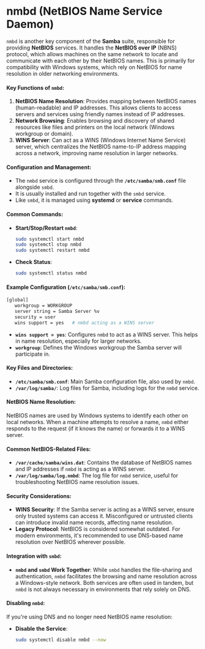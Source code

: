 # nmbd (NetBIOS Name Service Daemon)

`nmbd` is another key component of the **Samba** suite, responsible for providing **NetBIOS** services. It handles the **NetBIOS over IP** (NBNS) protocol, which allows machines on the same network to locate and communicate with each other by their NetBIOS names. This is primarily for compatibility with Windows systems, which rely on NetBIOS for name resolution in older networking environments.

#### **Key Functions of `nmbd`**:
1. **NetBIOS Name Resolution**: Provides mapping between NetBIOS names (human-readable) and IP addresses. This allows clients to access servers and services using friendly names instead of IP addresses.
2. **Network Browsing**: Enables browsing and discovery of shared resources like files and printers on the local network (Windows workgroup or domain).
3. **WINS Server**: Can act as a WINS (Windows Internet Name Service) server, which centralizes the NetBIOS name-to-IP address mapping across a network, improving name resolution in larger networks.

#### **Configuration and Management**:
- The `nmbd` service is configured through the **`/etc/samba/smb.conf`** file alongside `smbd`.
- It is usually installed and run together with the `smbd` service.
- Like `smbd`, it is managed using **systemd** or **service** commands.

#### **Common Commands**:
- **Start/Stop/Restart `nmbd`**:
  ```bash
  sudo systemctl start nmbd
  sudo systemctl stop nmbd
  sudo systemctl restart nmbd
  ```

- **Check Status**:
  ```bash
  sudo systemctl status nmbd
  ```

#### **Example Configuration** (`/etc/samba/smb.conf`):
```bash
[global]
   workgroup = WORKGROUP
   server string = Samba Server %v
   security = user
   wins support = yes   # nmbd acting as a WINS server
```

- **`wins support = yes`**: Configures `nmbd` to act as a WINS server. This helps in name resolution, especially for larger networks.
- **`workgroup`**: Defines the Windows workgroup the Samba server will participate in.

#### **Key Files and Directories**:
- **`/etc/samba/smb.conf`**: Main Samba configuration file, also used by `nmbd`.
- **`/var/log/samba/`**: Log files for Samba, including logs for the `nmbd` service.

#### **NetBIOS Name Resolution**:
NetBIOS names are used by Windows systems to identify each other on local networks. When a machine attempts to resolve a name, `nmbd` either responds to the request (if it knows the name) or forwards it to a WINS server.

#### **Common NetBIOS-Related Files**:
- **`/var/cache/samba/wins.dat`**: Contains the database of NetBIOS names and IP addresses if `nmbd` is acting as a WINS server.
- **`/var/log/samba/log.nmbd`**: The log file for `nmbd` service, useful for troubleshooting NetBIOS name resolution issues.

#### **Security Considerations**:
- **WINS Security**: If the Samba server is acting as a WINS server, ensure only trusted systems can access it. Misconfigured or untrusted clients can introduce invalid name records, affecting name resolution.
- **Legacy Protocol**: NetBIOS is considered somewhat outdated. For modern environments, it's recommended to use DNS-based name resolution over NetBIOS wherever possible.

#### **Integration with `smbd`**:
- **`nmbd` and `smbd` Work Together**: While `smbd` handles the file-sharing and authentication, `nmbd` facilitates the browsing and name resolution across a Windows-style network. Both services are often used in tandem, but `nmbd` is not always necessary in environments that rely solely on DNS.

#### **Disabling `nmbd`**:
If you're using DNS and no longer need NetBIOS name resolution:
- **Disable the Service**:
  ```bash
  sudo systemctl disable nmbd --now
  ```

